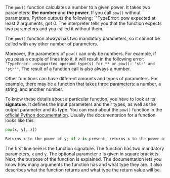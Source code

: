 
The `pow()` function calculates a number to a given power. It takes two parameters: **the number** and **the power**. If you call `pow()` without parameters, Python outputs the following: `"TypeError: pow expected at least 2 arguments, got 0. The interpreter tells you that the function expects two parameters and you called it without them.

The `pow()` function always has two mandatory parameters, so it cannot be called with any other number of parameters.

Moreover, the parameters of `pow()` can only be numbers. For example, if you pass a couple of lines into it, it will result in the following error: `"TypeError: unsupported operand type(s) for ** or pow(): 'str' and 'str'"`. The result of a function call is also always a number.

Other functions can have different amounts and types of parameters. For example, there may be a function that takes three parameters: a number, a string, and another number.

To know these details about a particular function, you have to look at its **signature**. It defines the input parameters and their types, as well as the output parameter and its type. You can read about the `pow()` function in the [official Python documentation](https://docs.python.org/3/library/functions.html?highlight=pow#pow). Usually the documentation for a function looks like this:

```python
pow(x, y[, z])

Returns x to the power of y; if z is present, returns x to the power of y, modulus z
```

The first line here is the function signature. The function has two mandatory parameters, `x` and `y`. The optional parameter `z` is given in square brackets. Next, the purpose of the function is explained. The documentation lets you know how many arguments the function has and what type they are. It also describes what the function returns and what type the return value will be.
